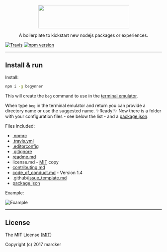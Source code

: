 <p align="center">
  <img src="https://raw.githubusercontent.com/marcker/begynner/master/assets/images/logo-begynner.png" width="293" height="75">
</p>

<p align="center">A boilerplate to kickstart new nodejs packages or experiences.</p>

[![Travis](https://img.shields.io/travis/marcker/begynner.svg)](https://travis-ci.org/marcker/begynner)
[![npm version](https://img.shields.io/npm/v/begynner.svg)](https://www.npmjs.com/package/begynner)

---

## Install & run

Install:

```bash
npm i -g begynner
```

This will create the `beg` command to use in the [terminal emulator](https://en.wikipedia.org/wiki/Terminal_emulator).

When type `beg` in the terminal emulator and return you can provide a directory name or use the suggested name. :sparkles:Ready!:sparkles: Now there is a folder with your configuration files - see below the list - and a [package.json](https://docs.npmjs.com/files/package.json).

Files included:

- [.npmrc](https://docs.npmjs.com/files/npmrc)
- [.travis.yml](https://docs.travis-ci.com/user/getting-started/#To-get-started-with-Travis-CI)
- [.editorconfig](http://editorconfig.org/)
- [.gitignore](https://git-scm.com/docs/gitignore)
- [readme.md](https://en.wikipedia.org/wiki/README)
- license.md - [MIT](https://opensource.org/licenses/MIT) copy
- [contributing.md](https://github.com/blog/1184-contributing-guidelines)
- [code_of_conduct.md](https://opensource.guide/code-of-conduct/) - Version 1.4
- .github/[issue_template.md](https://github.com/blog/2111-issue-and-pull-request-templates)
- [package.json](https://docs.npmjs.com/files/package.json)

Example:

![Example](https://raw.githubusercontent.com/marcker/begynner/master/assets/images/example.png)

---

## License

The MIT License ([MIT](https://github.com/marcker/begynner/blob/master/license.md))

Copyright (c) 2017 marcker
